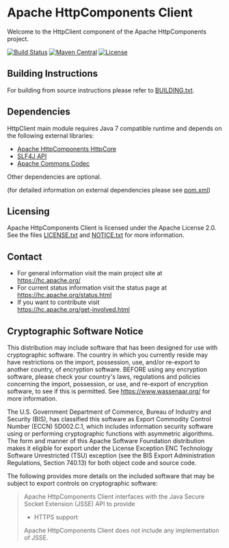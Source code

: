 <!--
   ====================================================================
   Licensed to the Apache Software Foundation (ASF) under one
   or more contributor license agreements.  See the NOTICE file
   distributed with this work for additional information
   regarding copyright ownership.  The ASF licenses this file
   to you under the Apache License, Version 2.0 (the
   "License"); you may not use this file except in compliance
   with the License.  You may obtain a copy of the License at
     http://www.apache.org/licenses/LICENSE-2.0
   Unless required by applicable law or agreed to in writing,
   software distributed under the License is distributed on an
   "AS IS" BASIS, WITHOUT WARRANTIES OR CONDITIONS OF ANY
   KIND, either express or implied.  See the License for the
   specific language governing permissions and limitations
   under the License.
   ====================================================================
   This software consists of voluntary contributions made by many
   individuals on behalf of the Apache Software Foundation.  For more
   information on the Apache Software Foundation, please see
   <http://www.apache.org />.
 -->
Apache HttpComponents Client
============================

Welcome to the HttpClient component of the Apache HttpComponents project.

[![Build Status](https://travis-ci.com/apache/httpcomponents-client.svg?branch=master)](https://travis-ci.com/apache/httpcomponents-client)
[![Maven Central](https://maven-badges.herokuapp.com/maven-central/org.apache.httpcomponents.client5/httpclient5/badge.svg)](https://maven-badges.herokuapp.com/maven-central/org.apache.httpcomponents.client5/httpclient5)
[![License](https://img.shields.io/badge/License-Apache%202.0-blue.svg)](https://opensource.org/licenses/Apache-2.0)

Building Instructions
---------------------

For building from source instructions please refer to [BUILDING.txt](./BUILDING.txt).

Dependencies
------------

HttpClient main module requires Java 7 compatible runtime and
depends on the following external libraries:

* [Apache HttpComponents HttpCore](https://github.com/apache/httpcomponents-core)
* [SLF4J API](http://www.slf4j.org/)
* [Apache Commons Codec](https://github.com/apache/commons-codec)

Other dependencies are optional.

(for detailed information on external dependencies please see [pom.xml](./pom.xml))

Licensing
---------

Apache HttpComponents Client is licensed under the Apache License 2.0.
See the files [LICENSE.txt](./LICENSE.txt) and [NOTICE.txt](./NOTICE.txt) for more information.

Contact
-------

- For general information visit the main project site at  
  https://hc.apache.org/
- For current status information visit the status page at  
  https://hc.apache.org/status.html
- If you want to contribute visit  
  https://hc.apache.org/get-involved.html

Cryptographic Software Notice
-----------------------------

This distribution may include software that has been designed for use
with cryptographic software. The country in which you currently reside
may have restrictions on the import, possession, use, and/or re-export
to another country, of encryption software. BEFORE using any encryption
software, please check your country's laws, regulations and policies
concerning the import, possession, or use, and re-export of encryption
software, to see if this is permitted. See https://www.wassenaar.org/
for more information.

The U.S. Government Department of Commerce, Bureau of Industry and
Security (BIS), has classified this software as Export Commodity
Control Number (ECCN) 5D002.C.1, which includes information security
software using or performing cryptographic functions with asymmetric
algorithms. The form and manner of this Apache Software Foundation
distribution makes it eligible for export under the License Exception
ENC Technology Software Unrestricted (TSU) exception (see the BIS
Export Administration Regulations, Section 740.13) for both object
code and source code.

The following provides more details on the included software that
may be subject to export controls on cryptographic software:

> Apache HttpComponents Client interfaces with the
> Java Secure Socket Extension (JSSE) API to provide
> - HTTPS support
> 
> Apache HttpComponents Client does not include any
> implementation of JSSE.
